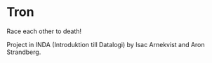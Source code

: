Tron
====

Race each other to death!

Project in INDA (Introduktion till Datalogi) by Isac Arnekvist and Aron Strandberg.
